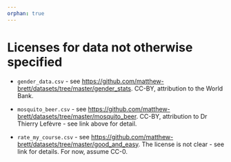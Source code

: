 ```yaml
---
orphan: true
---
```


# Licenses for data not otherwise specified

* `gender_data.csv` - see
  <https://github.com/matthew-brett/datasets/tree/master/gender_stats>.
   CC-BY, attribution to the World Bank.

* `mosquito_beer.csv` - see
  <https://github.com/matthew-brett/datasets/tree/master/mosquito_beer>.
   CC-BY, attribution to Dr Thierry Lefèvre - see link above for detail.

* `rate_my_course.csv` - see
  <https://github.com/matthew-brett/datasets/tree/master/good_and_easy>.
   The license is not clear - see link for details.  For now, assume CC-0.
